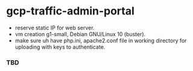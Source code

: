 # gcp-traffic-admin-portal

- reserve static IP for web server.
- vm creation g1-small, Debian GNU/Linux 10 (buster).
- make sure uh have php.ini, apache2.conf file in working directory for uploading with keys to authenticate.

### **TBD**